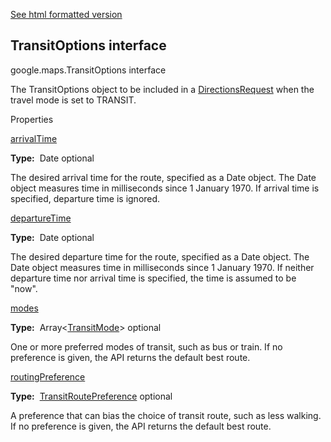 [See html formatted version](https://huasofoundries.github.io/google-maps-documentation/TransitOptions.html)


TransitOptions interface
------------------------

google.maps.TransitOptions interface

The TransitOptions object to be included in a [DirectionsRequest](DirectionsRequest.md) when the travel mode is set to TRANSIT.

Properties

[arrivalTime](#TransitOptions.arrivalTime)

**Type:**  Date optional

The desired arrival time for the route, specified as a Date object. The Date object measures time in milliseconds since 1 January 1970. If arrival time is specified, departure time is ignored.

[departureTime](#TransitOptions.departureTime)

**Type:**  Date optional

The desired departure time for the route, specified as a Date object. The Date object measures time in milliseconds since 1 January 1970. If neither departure time nor arrival time is specified, the time is assumed to be "now".

[modes](#TransitOptions.modes)

**Type:**  Array<[TransitMode](TransitMode.md)\> optional

One or more preferred modes of transit, such as bus or train. If no preference is given, the API returns the default best route.

[routingPreference](#TransitOptions.routingPreference)

**Type:**  [TransitRoutePreference](TransitRoutePreference.md) optional

A preference that can bias the choice of transit route, such as less walking. If no preference is given, the API returns the default best route.